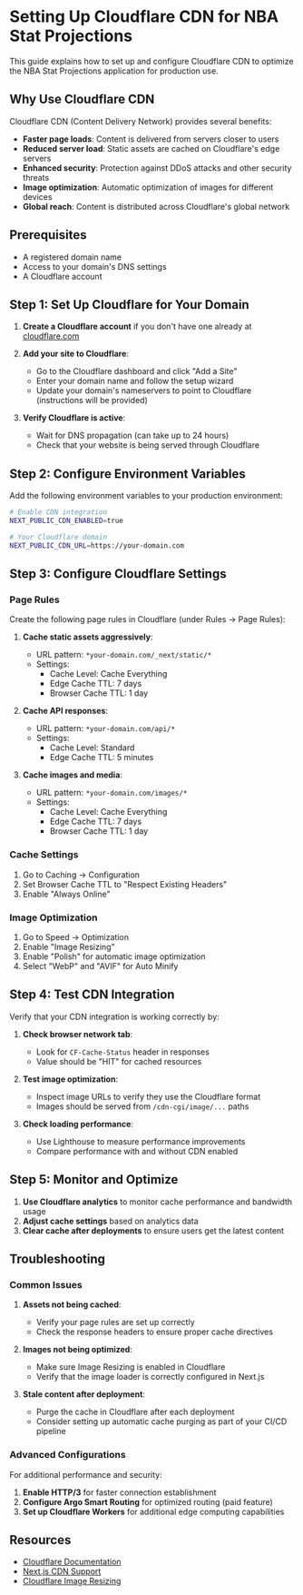 # Setting Up Cloudflare CDN for NBA Stat Projections

This guide explains how to set up and configure Cloudflare CDN to optimize the NBA Stat Projections application for production use.

## Why Use Cloudflare CDN

Cloudflare CDN (Content Delivery Network) provides several benefits:

- **Faster page loads**: Content is delivered from servers closer to users
- **Reduced server load**: Static assets are cached on Cloudflare's edge servers
- **Enhanced security**: Protection against DDoS attacks and other security threats
- **Image optimization**: Automatic optimization of images for different devices
- **Global reach**: Content is distributed across Cloudflare's global network

## Prerequisites

- A registered domain name
- Access to your domain's DNS settings
- A Cloudflare account

## Step 1: Set Up Cloudflare for Your Domain

1. **Create a Cloudflare account** if you don't have one already at [cloudflare.com](https://www.cloudflare.com/)
2. **Add your site to Cloudflare**:
   - Go to the Cloudflare dashboard and click "Add a Site"
   - Enter your domain name and follow the setup wizard
   - Update your domain's nameservers to point to Cloudflare (instructions will be provided)

3. **Verify Cloudflare is active**:
   - Wait for DNS propagation (can take up to 24 hours)
   - Check that your website is being served through Cloudflare

## Step 2: Configure Environment Variables

Add the following environment variables to your production environment:

```bash
# Enable CDN integration
NEXT_PUBLIC_CDN_ENABLED=true

# Your Cloudflare domain
NEXT_PUBLIC_CDN_URL=https://your-domain.com
```

## Step 3: Configure Cloudflare Settings

### Page Rules

Create the following page rules in Cloudflare (under Rules → Page Rules):

1. **Cache static assets aggressively**:
   - URL pattern: `*your-domain.com/_next/static/*`
   - Settings:
     - Cache Level: Cache Everything
     - Edge Cache TTL: 7 days
     - Browser Cache TTL: 1 day

2. **Cache API responses**:
   - URL pattern: `*your-domain.com/api/*`
   - Settings:
     - Cache Level: Standard
     - Edge Cache TTL: 5 minutes

3. **Cache images and media**:
   - URL pattern: `*your-domain.com/images/*`
   - Settings:
     - Cache Level: Cache Everything
     - Edge Cache TTL: 7 days
     - Browser Cache TTL: 1 day

### Cache Settings

1. Go to Caching → Configuration
2. Set Browser Cache TTL to "Respect Existing Headers"
3. Enable "Always Online"

### Image Optimization

1. Go to Speed → Optimization
2. Enable "Image Resizing"
3. Enable "Polish" for automatic image optimization
4. Select "WebP" and "AVIF" for Auto Minify

## Step 4: Test CDN Integration

Verify that your CDN integration is working correctly by:

1. **Check browser network tab**:
   - Look for `CF-Cache-Status` header in responses
   - Value should be "HIT" for cached resources

2. **Test image optimization**:
   - Inspect image URLs to verify they use the Cloudflare format
   - Images should be served from `/cdn-cgi/image/...` paths

3. **Check loading performance**:
   - Use Lighthouse to measure performance improvements
   - Compare performance with and without CDN enabled

## Step 5: Monitor and Optimize

1. **Use Cloudflare analytics** to monitor cache performance and bandwidth usage
2. **Adjust cache settings** based on analytics data
3. **Clear cache after deployments** to ensure users get the latest content

## Troubleshooting

### Common Issues

1. **Assets not being cached**:
   - Verify your page rules are set up correctly
   - Check the response headers to ensure proper cache directives

2. **Images not being optimized**:
   - Make sure Image Resizing is enabled in Cloudflare
   - Verify that the image loader is correctly configured in Next.js

3. **Stale content after deployment**:
   - Purge the cache in Cloudflare after each deployment
   - Consider setting up automatic cache purging as part of your CI/CD pipeline

### Advanced Configurations

For additional performance and security:

1. **Enable HTTP/3** for faster connection establishment
2. **Configure Argo Smart Routing** for optimized routing (paid feature)
3. **Set up Cloudflare Workers** for additional edge computing capabilities

## Resources

- [Cloudflare Documentation](https://developers.cloudflare.com/fundamentals/)
- [Next.js CDN Support](https://nextjs.org/docs/app/api-reference/config/next-config-js/assetPrefix)
- [Cloudflare Image Resizing](https://developers.cloudflare.com/images/image-resizing/) 
